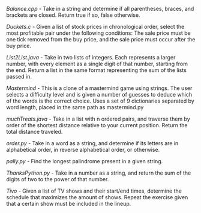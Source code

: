 *Balance.cpp* -		Take in a string and determine if all parentheses, braces, and
			brackets are closed.  Return true if so, false otherwise.

*Duckets.c* - 		Given a list of stock prices in chronological order, select the
			most profitable pair under the following conditions:
			The sale price must be one tick removed from the buy price, and
			the sale price must occur after the buy price.

*List2List.java* -	Take in two lists of integers.  Each represents a larger number,
			with every element as a single digit of that number, starting from
			the end.  Return a list in the same format representing the sum
			of the lists passed in.

*Mastermind* - 		This is a clone of a mastermind game using strings.  The user 
			selects a difficulty level and is given a number of guesses to
			deduce which of the words is the correct choice.  Uses a set of
			9 dictionaries separated by word length, placed in the same path
			as mastermind.py

*muchTreats.java* - 	Take in a list with n ordered pairs, and traverse them by order of
			the shortest distance relative to your current position.  Return the
			total distance traveled.

*order.py* -		Take in a word as a string, and determine if its letters are in
			alphabetical order, in reverse alphabetical order, or otherwise.

*pally.py* - 		Find the longest palindrome present in a given string.

*ThanksPython.py* -	Take in a number as a string, and return the sum of the digits of
			two to the power of that number.

*Tivo* - 		Given a list of TV shows and their start/end times, determine the schedule
			that maximizes the amount of shows.  Repeat the exercise given that a certain
			show must be included in the lineup.
